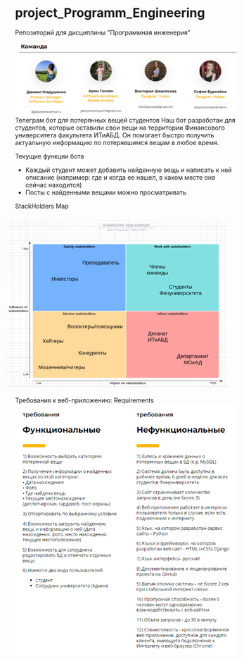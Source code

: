 # project_Programm_Engineering
Репозиторий для дисциплины "Программная инженерия"

<img src="https://github.com/moskvamanch/project_Programm_Engineering/blob/main/team.PNG" align="right"/>

Телеграм бот для потерянных вещей студентов
Наш бот разработан для студентов, которые оставили свои вещи на территории Финансового университета факультета ИТиАБД. 
Он помогает быстро получить актуальную информацию по потерявшимся вещам в любое время.

Текущие функции бота
- Каждый студент может добавить найденную вещь и написать к ней описание (например: где и когда ее нашел, в каком месте она сейчас находится)
- Посты с найденными вещами можно просматривать 

StackHolders Map
<img style="padding: 20px;" src="https://github.com/moskvamanch/project_Programm_Engineering/blob/main/Stackholders_Map.png" align="right"/>


Требования к веб-приложению:
Requirements 
<img src="https://github.com/moskvamanch/project_Programm_Engineering/blob/main/Requirements.png" align="centre"/>
